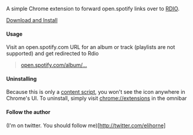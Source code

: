 A simple Chrome extension to forward open.spotify links over to [RDIO](http://rdio.com).

[Download and Install](http://x.elihorne.com/chrome/rdify)


#### Usage
Visit an open.spotify.com URL for an album or track (playlists are not supported) and get redirected to Rdio

> [open.spotify.com/album/...](open.spotify.com/album/3hVR63Y2ElBoxmzThy80nG)

#### Uninstalling
Because this is only a [content script](http://code.google.com/chrome/extensions/content_scripts.html), you won't see the icon anywhere in Chrome's UI. To uninstall, simply visit [chrome://extensions](chrome://extensions) in the omnibar

#### Follow the author
(I'm on twitter. You should follow me)[http://twitter.com/elihorne]